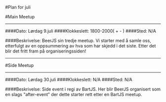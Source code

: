 #Plan for juli

#Main Meetup 

***

####Dato: Lørdag 9.juli
####Klokkeslett: 1800-2000( + - )
####Sted: N/A

####Beskrivelse: BeerJS sin tredje meetup. Vi starter med å samle oss, etterfulgt av en oppsummering av hva som har skjedd i det siste.
Etter det blir det fritt fram på organiseringssiden!

***

#Side Meetup

***

####Dato: Lørdag 30.juli
####Klokkeslett: N/A
####Sted: N/A

####Beskrivelse: Side event i regi av BartJS. Her blir BeerJS organisert som en slags "after-event" der dette starter rett etter en BartJS meetup.
